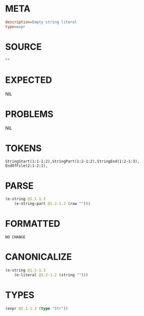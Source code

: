 # META
~~~ini
description=Empty string literal
type=expr
~~~
# SOURCE
~~~roc
""
~~~
# EXPECTED
NIL
# PROBLEMS
NIL
# TOKENS
~~~zig
StringStart(1:1-1:2),StringPart(1:2-1:2),StringEnd(1:2-1:3),
EndOfFile(2:1-2:1),
~~~
# PARSE
~~~clojure
(e-string @1.1-1.3
	(e-string-part @1.2-1.2 (raw "")))
~~~
# FORMATTED
~~~roc
NO CHANGE
~~~
# CANONICALIZE
~~~clojure
(e-string @1.1-1.3
	(e-literal @1.2-1.2 (string "")))
~~~
# TYPES
~~~clojure
(expr @1.1-1.3 (type "Str"))
~~~

